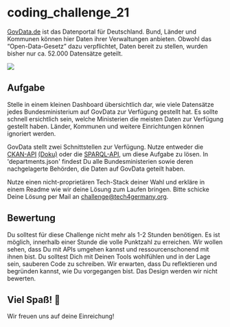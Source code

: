 # coding_challenge_21

[GovData.de](https://www.govdata.de/) ist das Datenportal für Deutschland. Bund, Länder und Kommunen können hier Daten ihrer Verwaltungen anbieten. Obwohl das “Open-Data-Gesetz” dazu verpflichtet, Daten bereit zu stellen, wurden bisher nur ca. 52.000 Datensätze geteilt. 

![](https://www.govdata.de/o/govdatastyle-theme/images/datavisuals/connectionmap.jpg)

## Aufgabe
Stelle in einem kleinen Dashboard übersichtlich dar, wie viele Datensätze jedes Bundesministerium auf GovData zur Verfügung gestellt hat. Es sollte schnell ersichtlich sein, welche Ministerien die meisten Daten zur Verfügung gestellt haben. Länder, Kommunen und weitere Einrichtungen können ignoriert werden. 

GovData stellt zwei Schnittstellen zur Verfügung. Nutze entweder die [CKAN-API](https://www.govdata.de/ckan/api/3) [(Doku)](https://docs.ckan.org/en/2.8/api/) oder die [SPARQL-API](https://www.govdata.de/web/guest/sparql-assistent), um diese Aufgabe zu lösen. In 'departments.json' findest Du alle Bundesministerien sowie deren nachgelagerte Behörden, die Daten auf GovData geteilt haben. 

Nutze einen nicht-proprietären Tech-Stack deiner Wahl und erkläre in einem Readme wie wir deine Lösung zum Laufen bringen. Bitte schicke Deine Lösung per Mail an [challenge@tech4germany.org](mailto:challenge@tech4germany.org). 

## Bewertung
Du solltest für diese Challenge nicht mehr als 1-2 Stunden benötigen. Es ist möglich, innerhalb einer Stunde die volle Punktzahl zu erreichen.
Wir wollen sehen, dass Du mit APIs umgehen kannst und ressourcenschonend mit ihnen bist. Du solltest Dich mit Deinen Tools wohlfühlen und in der Lage sein, sauberen Code zu schreiben. Wir erwarten, dass Du reflektieren und begründen kannst, wie Du vorgegangen bist. Das Design werden wir nicht bewerten. 

## Viel Spaß! 🚀
Wir freuen uns auf deine Einreichung!
